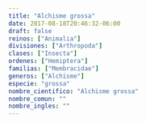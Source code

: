 ```yaml
---
title: "Alchisme grossa"
date: 2017-08-18T20:46:32-06:00
draft: false
reinos: ["Animalia"]
divisiones: ["Arthropoda"]
clases: ["Insecta"]
ordenes: ["Hemiptera"]
familias: ["Membracidae"]
generos: ["Alchisme"]
especie: "grossa"
nombre_cientifico: "Alchisme grossa"
nombre_comun: ""
nombre_ingles: ""
---
```

